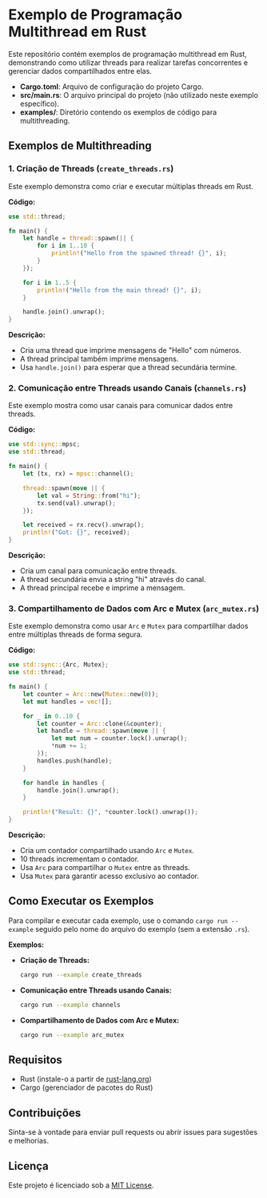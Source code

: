 # Exemplo de Programação Multithread em Rust

Este repositório contém exemplos de programação multithread em Rust, demonstrando como utilizar threads para realizar tarefas concorrentes e gerenciar dados compartilhados entre elas.


- **Cargo.toml**: Arquivo de configuração do projeto Cargo.
- **src/main.rs**: O arquivo principal do projeto (não utilizado neste exemplo específico).
- **examples/**: Diretório contendo os exemplos de código para multithreading.

## Exemplos de Multithreading

### 1. Criação de Threads (`create_threads.rs`)

Este exemplo demonstra como criar e executar múltiplas threads em Rust.

**Código:**
```rust
use std::thread;

fn main() {
    let handle = thread::spawn(|| {
        for i in 1..10 {
            println!("Hello from the spawned thread! {}", i);
        }
    });

    for i in 1..5 {
        println!("Hello from the main thread! {}", i);
    }

    handle.join().unwrap();
}
```

**Descrição:**
- Cria uma thread que imprime mensagens de "Hello" com números.
- A thread principal também imprime mensagens.
- Usa `handle.join()` para esperar que a thread secundária termine.

### 2. Comunicação entre Threads usando Canais (`channels.rs`)

Este exemplo mostra como usar canais para comunicar dados entre threads.

**Código:**
```rust
use std::sync::mpsc;
use std::thread;

fn main() {
    let (tx, rx) = mpsc::channel();

    thread::spawn(move || {
        let val = String::from("hi");
        tx.send(val).unwrap();
    });

    let received = rx.recv().unwrap();
    println!("Got: {}", received);
}
```

**Descrição:**
- Cria um canal para comunicação entre threads.
- A thread secundária envia a string "hi" através do canal.
- A thread principal recebe e imprime a mensagem.

### 3. Compartilhamento de Dados com Arc e Mutex (`arc_mutex.rs`)

Este exemplo demonstra como usar `Arc` e `Mutex` para compartilhar dados entre múltiplas threads de forma segura.

**Código:**
```rust
use std::sync::{Arc, Mutex};
use std::thread;

fn main() {
    let counter = Arc::new(Mutex::new(0));
    let mut handles = vec![];

    for _ in 0..10 {
        let counter = Arc::clone(&counter);
        let handle = thread::spawn(move || {
            let mut num = counter.lock().unwrap();
            *num += 1;
        });
        handles.push(handle);
    }

    for handle in handles {
        handle.join().unwrap();
    }

    println!("Result: {}", *counter.lock().unwrap());
}
```

**Descrição:**
- Cria um contador compartilhado usando `Arc` e `Mutex`.
- 10 threads incrementam o contador.
- Usa `Arc` para compartilhar o `Mutex` entre as threads.
- Usa `Mutex` para garantir acesso exclusivo ao contador.

## Como Executar os Exemplos

Para compilar e executar cada exemplo, use o comando `cargo run --example` seguido pelo nome do arquivo do exemplo (sem a extensão `.rs`).

**Exemplos:**

- **Criação de Threads:**
  ```sh
  cargo run --example create_threads
  ```

- **Comunicação entre Threads usando Canais:**
  ```sh
  cargo run --example channels
  ```

- **Compartilhamento de Dados com Arc e Mutex:**
  ```sh
  cargo run --example arc_mutex
  ```

## Requisitos

- Rust (instale-o a partir de [rust-lang.org](https://www.rust-lang.org/))
- Cargo (gerenciador de pacotes do Rust)

## Contribuições

Sinta-se à vontade para enviar pull requests ou abrir issues para sugestões e melhorias.

## Licença

Este projeto é licenciado sob a [MIT License](LICENSE.md).
